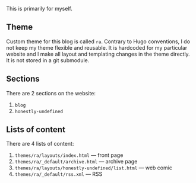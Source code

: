 This is primarily for myself.

## Theme

Custom theme for this blog is called `ra`. Contrary to Hugo conventions, I do not keep my theme flexible and reusable. It is hardcoded for my particular website and I make all layout and templating changes in the theme directly. It is not stored in a git submodule.

## Sections

There are 2 sections on the website:

1. `blog`
2. `honestly-undefined`

## Lists of content

There are 4 lists of content:

1. `themes/ra/layouts/index.html` — front page
2. `themes/ra/_default/archive.html` — archive page
3. `themes/ra/layouts/honestly-undefined/list.html` — web comic
4. `themes/ra/_default/rss.xml` — RSS
